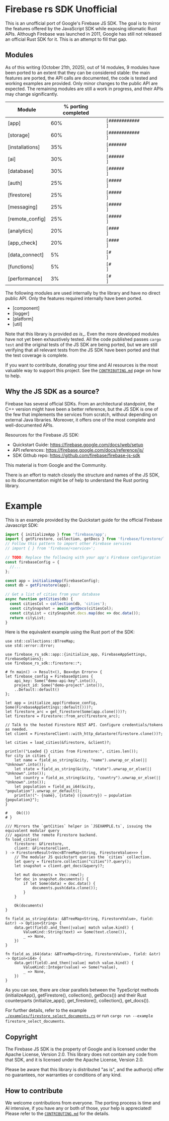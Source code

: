 # Firebase rs SDK Unofficial

This is an unofficial port of Google's Firebase JS SDK. The goal is to mirror the features offered by the JavaScript SDK while exposing idiomatic Rust APIs. Although Firebase was launched in 2011, Google has still not released an official Rust SDK for it. This is an attempt to fill that gap.

## Modules

As of this writing (October 21th, 2025), out of 14 modules, 9 modules have been ported to an extent that they can be considered stable: the main features are ported, the API calls are documented, the code is tested and working examples are provided. Only minor changes to the public API are expected. The remaining modules are still a work in progress, and their APIs may change significantly.


| Module | % porting completed  | |
|--------|----------------------|-|
| [app]           | 60% | `[############        ]` |
| [storage]       | 60% | `[############        ]` |
| [installations] | 35% | `[#######             ]` |
| [ai]            | 30% | `[######              ]` |
| [database]      | 30% | `[######              ]` |
| [auth]          | 25% | `[#####               ]` |
| [firestore]     | 25% | `[#####               ]` |
| [messaging]     | 25% | `[#####               ]` |
| [remote_config] | 25% | `[#####               ]` |
| [analytics]     | 20% | `[####                ]` |
| [app_check]     | 20% | `[####                ]` |
| [data_connect]  | 5%  | `[#                   ]` |
| [functions]     | 5%  | `[#                   ]` |
| [performance]   | 3%  | `[#                   ]` |


The following modules are used internally by the library and have no direct public API. Only the features required internally have been ported.

- [component]
- [logger]
- [platform]
- [util]



Note that this library is provided _as is__. Even the more developed modules have not yet been exhaustively tested. All the code published passes `cargo test` and the original tests of the JS SDK are being ported, but we are still verifying that all relevant tests from the JS SDK have been ported and that the test coverage is complete.

If you want to contribute, donating your time and AI resources is the most valuable way to support this project. See the [`CONTRIBUTING.md`](https://github.com/dgasparri/firebase-rs-sdk/blob/main/CONTRIBUTING.md) page on how to help.

##  Why the JS SDK as a source?

Firebase has several official SDKs. From an architectural standpoint, the C++ version might have been a better reference, but the JS SDK is one of the few that implements the services from scratch, without depending on external Java libraries. Moreover, it offers one of the most complete and well-documented APIs. 

Resources for the Firebase JS SDK:

- Quickstart Guide: <https://firebase.google.com/docs/web/setup>
- API references: <https://firebase.google.com/docs/reference/js/>
- SDK Github repo: <https://github.com/firebase/firebase-js-sdk>

This material is from Google and the Community.

There is an effort to match closely the structure and names of the JS SDK, so its documentation might be of help to understand the Rust porting library.

# Example

This is an example provided by the Quickstart guide for the official Firebase Javascript SDK:

```ts
import { initializeApp } from 'firebase/app';
import { getFirestore, collection, getDocs } from 'firebase/firestore/lite';
// Follow this pattern to import other Firebase services
// import { } from 'firebase/<service>';

// TODO: Replace the following with your app's Firebase configuration
const firebaseConfig = {
  //...
};

const app = initializeApp(firebaseConfig);
const db = getFirestore(app);

// Get a list of cities from your database
async function getCities(db) {
  const citiesCol = collection(db, 'cities');
  const citySnapshot = await getDocs(citiesCol);
  const cityList = citySnapshot.docs.map(doc => doc.data());
  return cityList;
}
```

Here is the equivalent example using the Rust port of the SDK:

```rust,no_run
use std::collections::BTreeMap;
use std::error::Error;

use firebase_rs_sdk::app::{initialize_app, FirebaseAppSettings, FirebaseOptions};
use firebase_rs_sdk::firestore::*;

# fn main() -> Result<(), Box<dyn Error>> {
let firebase_config = FirebaseOptions {
    api_key: Some("demo-api-key".into()),
    project_id: Some("demo-project".into()),
    ..Default::default()
};

let app = initialize_app(firebase_config, Some(FirebaseAppSettings::default()))?;
let firestore_arc = get_firestore(Some(app.clone()))?;
let firestore = Firestore::from_arc(firestore_arc);

// Talk to the hosted Firestore REST API. Configure credentials/tokens as needed.
let client = FirestoreClient::with_http_datastore(firestore.clone())?;

let cities = load_cities(&firestore, &client)?;

println!("Loaded {} cities from Firestore:", cities.len());
for city in cities {
    let name = field_as_string(&city, "name").unwrap_or_else(|| "Unknown".into());
    let state = field_as_string(&city, "state").unwrap_or_else(|| "Unknown".into());
    let country = field_as_string(&city, "country").unwrap_or_else(|| "Unknown".into());
    let population = field_as_i64(&city, "population").unwrap_or_default();
    println!("- {name}, {state} ({country}) — population {population}");
}

#    Ok(())
# }

/// Mirrors the `getCities` helper in `JSEXAMPLE.ts`, issuing the equivalent modular query
/// against the remote Firestore backend.
fn load_cities(
    firestore: &Firestore,
    client: &FirestoreClient,
) -> FirestoreResult<Vec<BTreeMap<String, FirestoreValue>>> {
    // The modular JS quickstart queries the `cities` collection.
    let query = firestore.collection("cities")?.query();
    let snapshot = client.get_docs(&query)?;

    let mut documents = Vec::new();
    for doc in snapshot.documents() {
        if let Some(data) = doc.data() {
            documents.push(data.clone());
        }
    }

    Ok(documents)
}

fn field_as_string(data: &BTreeMap<String, FirestoreValue>, field: &str) -> Option<String> {
    data.get(field).and_then(|value| match value.kind() {
        ValueKind::String(text) => Some(text.clone()),
        _ => None,
    })
}

fn field_as_i64(data: &BTreeMap<String, FirestoreValue>, field: &str) -> Option<i64> {
    data.get(field).and_then(|value| match value.kind() {
        ValueKind::Integer(value) => Some(*value),
        _ => None,
    })
}
```

As you can see, there are clear parallels between the TypeScript methods (initializeApp(), getFirestore(), collection(), getDocs()) and their Rust counterparts (initialize_app(), get_firestore(), collection(), get_docs()). 

For further details, refer to the example [`./examples/firestore_select_documents.rs`](https://github.com/dgasparri/firebase-rs-sdk/blob/main/examples/firestore_select_documents.rs) or run `cargo run --example firestore_select_documents`.

## Copyright

The Firebase JS SDK is the property of Google and is licensed under the Apache License, Version 2.0. This library does not contain any code from that SDK, and it is licensed under the Apache License, Version 2.0.

Please be aware that this library is distributed "as is", and the author(s) offer no guarantees, nor warranties or conditions of any kind.

## How to contribute

We welcome contributions from everyone. The porting process is time and AI intensive, if you have any or both of those, your help is appreciated! Please refer to the [`CONTRIBUTING.md`](https://github.com/dgasparri/firebase-rs-sdk/blob/main/CONTRIBUTING.md) for the details. 

